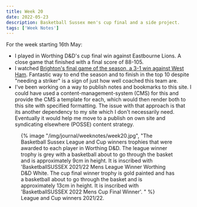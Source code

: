```yaml
---
title: Week 20
date: 2022-05-23
description: Basketball Sussex men's cup final and a side project.
tags: ['Week Notes']
---
```


For the week starting 16th May:

- I played in Worthing D&D's cup final win against Eastbourne Lions. A close game that finished with a final score of 88-105.
- I watched [Brighton's final game of the season, a 3-1 win against West Ham](https://www.brightonandhovealbion.com/news/2629952/albion-secure-ninth-spot-with-final-day-win-over-west-ham). Fantastic way to end the season and to finish in the top 10 despite "needing a striker" is a sign of just how well coached this team are.
- I've been working on a way to publish notes and bookmarks to this site. I could have used a content-management-system (CMS) for this and provide the CMS a template for each, which would then render both to this site with specified formatting. The issue with that approach is that its another dependency to my site which I don't necessarily need. Eventually it would help me move to a publish on own site and syndicating elsewhere (POSSE) content strategy.

<figure>
    {% image "/img/journal/weeknotes/week20.jpg", "The Basketball Sussex League and Cup winners trophies that were awarded to each player in Worthing D&amp;D. The league winner trophy is grey with a basketball about to go through the basket and is approximately 9cm in height. It is inscribed with 'BasketballSUSSEX 2021/22 Mens League Winner Worthing D&amp;D White. The cup final winner trophy is gold painted and has a basketball about to go through the basket and is approximately 13cm in height. It is inscribed with 'BasketballSUSSEX 2022 Mens Cup Final Winner'. " %}
    <figcaption>League and Cup winners 2021/22.</figcaption>
  </figure>
